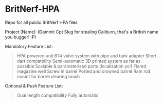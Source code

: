 # BritNerf-HPA
Repo for all public BritNerf HPA files

Project [Name]:
(Dammit Cpt Slug for stealing Caliburn, that's a British name you bugger! :P)

Mandatory Feature List:
> HPA powered unit
> BT4 valve system with pipe and tank adapter
> Short dart compatbility 
> Semi-automatic
> 3D printed system as far as possible
> Scalable & parameterised parts (localisation yo!)
> Flared magazine well
> Screw in barrel
> Ported and crowned barrel
> Ram rod mount for barrel clearing brush


Optional & Push Feature List:
> Dual length compatibility
> Fully automatic